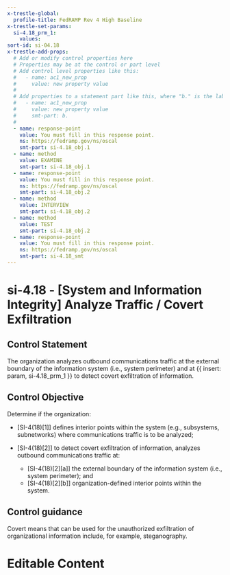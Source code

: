 ```yaml
---
x-trestle-global:
  profile-title: FedRAMP Rev 4 High Baseline
x-trestle-set-params:
  si-4.18_prm_1:
    values:
sort-id: si-04.18
x-trestle-add-props:
  # Add or modify control properties here
  # Properties may be at the control or part level
  # Add control level properties like this:
  #   - name: ac1_new_prop
  #     value: new property value
  #
  # Add properties to a statement part like this, where "b." is the label of the target statement part
  #   - name: ac1_new_prop
  #     value: new property value
  #     smt-part: b.
  #
  - name: response-point
    value: You must fill in this response point.
    ns: https://fedramp.gov/ns/oscal
    smt-part: si-4.18_obj.1
  - name: method
    value: EXAMINE
    smt-part: si-4.18_obj.1
  - name: response-point
    value: You must fill in this response point.
    ns: https://fedramp.gov/ns/oscal
    smt-part: si-4.18_obj.2
  - name: method
    value: INTERVIEW
    smt-part: si-4.18_obj.2
  - name: method
    value: TEST
    smt-part: si-4.18_obj.2
  - name: response-point
    value: You must fill in this response point.
    ns: https://fedramp.gov/ns/oscal
    smt-part: si-4.18_smt
---
```


# si-4.18 - \[System and Information Integrity\] Analyze Traffic / Covert Exfiltration

## Control Statement

The organization analyzes outbound communications traffic at the external boundary of the information system (i.e., system perimeter) and at {{ insert: param, si-4.18_prm_1 }} to detect covert exfiltration of information.

## Control Objective

Determine if the organization:

- \[SI-4(18)[1]\] defines interior points within the system (e.g., subsystems, subnetworks) where communications traffic is to be analyzed;

- \[SI-4(18)[2]\] to detect covert exfiltration of information, analyzes outbound communications traffic at:

  - \[SI-4(18)[2][a]\] the external boundary of the information system (i.e., system perimeter); and
  - \[SI-4(18)[2][b]\] organization-defined interior points within the system.

## Control guidance

Covert means that can be used for the unauthorized exfiltration of organizational information include, for example, steganography.

# Editable Content

<!-- Make additions and edits below -->
<!-- The above represents the contents of the control as received by the profile, prior to additions. -->
<!-- If the profile makes additions to the control, they will appear below. -->
<!-- The above markdown may not be edited but you may edit the content below, and/or introduce new additions to be made by the profile. -->
<!-- If there is a yaml header at the top, parameter values may be edited. Use --set-parameters to incorporate the changes during assembly. -->
<!-- The content here will then replace what is in the profile for this control, after running profile-assemble. -->
<!-- The added parts in the profile for this control are below.  You may edit them and/or add new ones. -->
<!-- Each addition must have a heading either of the form ## Control my_addition_name -->
<!-- or ## Part a. (where the a. refers to one of the control statement labels.) -->
<!-- "## Control" parts are new parts added after the statement part. -->
<!-- "## Part" parts are new parts added into the top-level statement part with that label. -->
<!-- Subparts may be added with nested hash levels of the form ### My Subpart Name -->
<!-- underneath the parent ## Control or ## Part being added -->
<!-- See https://ibm.github.io/compliance-trestle/tutorials/ssp_profile_catalog_authoring/ssp_profile_catalog_authoring for guidance. -->
